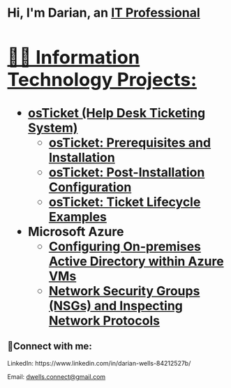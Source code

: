 <h1>Hi, I'm Darian, an <a href="https://www.linkedin.com/in/darian-wells-84212527b/">IT Professional

<h2>👨‍💻 Information Technology Projects:</h2>

- <b>osTicket (Help Desk Ticketing System)</b>
  - [osTicket: Prerequisites and Installation](https://github.com/DarianWells/osticket-prereqs)
  - [osTicket: Post-Installation Configuration](https://github.com/DarianWells/osticket-post-install)
  - [osTicket: Ticket Lifecycle Examples](https://github.com/DarianWells/osticket-ticket-lifecycle)
- <b>Microsoft Azure</b>
  - [Configuring On-premises Active Directory within Azure VMs](https://github.com/DarianWells/Configure-Active-Directory)
  - [Network Security Groups (NSGs) and Inspecting Network Protocols](https://github.com/DarianWells/Azure-Network-Protocols)

<h2>🤳Connect with me:</h2>
LinkedIn: https://www.linkedin.com/in/darian-wells-84212527b/

Email: dwells.connect@gmail.com
